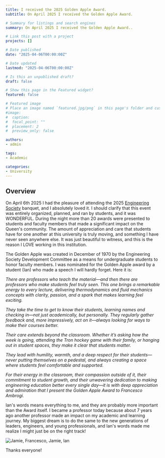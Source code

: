 ```yaml
---
title: I received the 2025 Golden Apple Award. 
subtitle: On April 2025 I received the Golden Apple Award.

# Summary for listings and search engines
summary: On April 2025 I received the Golden Apple Award..

# Link this post with a project
projects: []

# Date published
date: "2025-04-06T00:00:00Z"

# Date updated
lastmod: "2025-04-06T00:00:00Z"

# Is this an unpublished draft?
draft: false

# Show this page in the Featured widget?
featured: false

# Featured image
# Place an image named `featured.jpg/png` in this page's folder and customize its options here.
#image:
#  caption:
#  focal_point: ""
#  placement: 2
#  preview_only: false

authors:
- admin

tags:
- Academic

categories:
- University
---
```


## Overview
On April 6th 2025 I had the pleasure of attending the 2025 [Engineering Society](https://www.engsoc.queensu.ca/) banquet, and I absolutely loved it. I should clarify that this event was entirely organized, planned, and ran by students, and it was WONDERFUL. During the night more than 20 awards were presented to students and faculty members that made a significant impact on the Queen's community. The amount of appreciation and care that students have for one another at this university is truly moving, and something I have never seen anywhere else. It was just beautiful to witness, and this is the reason I LOVE working in this institution.

The Golden Apple was created in December of 1970 by the Engineering Society Development Committee as a means for undergraduate students to honor faculty members. I was nominated for the Golden Apple award by a student (Ian) who made a speech I will hardly forget. Here it is:

<em>There are professors who teach the material—and then there are professors who make students feel truly seen. This one brings a remarkable energy to every lecture, delivering thermodynamics and fluid mechanics concepts with clarity, passion, and a spark that makes learning feel exciting.

They take the time to get to know their students, learning names and checking in—not just academically, but personally. They regularly gather feedback and, more impressively, act on it—always looking for ways to make their courses better.

Their care extends beyond the classroom. Whether it’s asking how the week is going, attending the Tron hockey game with their family, or hanging out in student spaces, they make it clear that students matter.

They lead with humility, warmth, and a deep respect for their students—never putting themselves on a pedestal, and always creating a space where students feel comfortable and supported.

For their energy in the classroom, their compassion outside of it, their commitment to student growth, and their unwavering dedication to making engineering education better every single day—it is with deep appreciation and admiration that I present the Golden Apple Award to Francesco Ambrogi.</em>

Ian's words means everything to me, and they are probably more important than the Award itself. I became a professor today because about 7 years ago another professor made an impact on my academic and learning journey. My biggest dream is to do the same to the new generations of leaders, engineers, and young professionals, and Ian's words made me realize I might just be on the right track! 

![Jamie, Francesco, Jamie, Ian](./GAA_25_2.png)

Thanks everyone!

